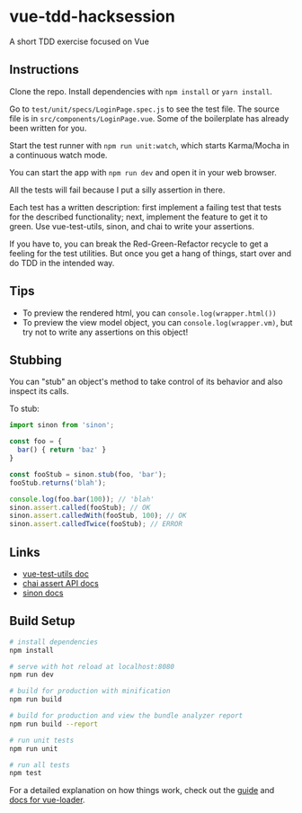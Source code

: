 # vue-tdd-hacksession

A short TDD exercise focused on Vue

## Instructions

Clone the repo. Install dependencies with `npm install` or `yarn install`.

Go to `test/unit/specs/LoginPage.spec.js` to see the test file. The source file is in `src/components/LoginPage.vue`. Some of the boilerplate has already been written for you.

Start the test runner with `npm run unit:watch`, which starts Karma/Mocha in a continuous watch mode.

You can start the app with `npm run dev` and open it in your web browser.

All the tests will fail because I put a silly assertion in there.

Each test has a written description: first implement a failing test that tests for the described functionality; next, implement the feature to get it to green. Use vue-test-utils, sinon, and chai to write your assertions.

If you have to, you can break the Red-Green-Refactor recycle to get a feeling for the test utilities. But once you get a hang of things, start over and do TDD in the intended way.

## Tips

* To preview the rendered html, you can `console.log(wrapper.html())`
* To preview the view model object, you can `console.log(wrapper.vm)`, but try not to write any assertions on this object!

## Stubbing

You can "stub" an object's method to take control of its behavior and also inspect its calls.

To stub:

```javascript
import sinon from 'sinon';

const foo = {
  bar() { return 'baz' }
}

const fooStub = sinon.stub(foo, 'bar');
fooStub.returns('blah');

console.log(foo.bar(100)); // 'blah'
sinon.assert.called(fooStub); // OK
sinon.assert.calledWith(fooStub, 100); // OK
sinon.assert.calledTwice(fooStub); // ERROR
```

## Links

* [vue-test-utils doc](https://vue-test-utils.vuejs.org/en/)
* [chai assert API docs](http://chaijs.com/api/assert/)
* [sinon docs](http://sinonjs.org/releases/v4.1.2/)

## Build Setup

``` bash
# install dependencies
npm install

# serve with hot reload at localhost:8080
npm run dev

# build for production with minification
npm run build

# build for production and view the bundle analyzer report
npm run build --report

# run unit tests
npm run unit

# run all tests
npm test
```

For a detailed explanation on how things work, check out the [guide](http://vuejs-templates.github.io/webpack/) and [docs for vue-loader](http://vuejs.github.io/vue-loader).
